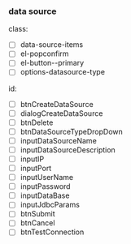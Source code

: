 ### data source

class:

- [ ] data-source-items
- [ ] el-popconfirm
- [ ] el-button--primary
- [ ] options-datasource-type

id:

- [ ] btnCreateDataSource
- [ ] dialogCreateDataSource
- [ ] btnDelete
- [ ] btnDataSourceTypeDropDown
- [ ] inputDataSourceName
- [ ] inputDataSourceDescription
- [ ] inputIP
- [ ] inputPort
- [ ] inputUserName
- [ ] inputPassword
- [ ] inputDataBase
- [ ] inputJdbcParams
- [ ] btnSubmit
- [ ] btnCancel
- [ ] btnTestConnection
